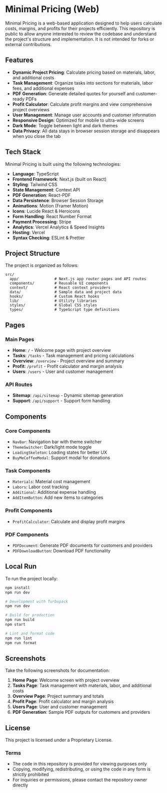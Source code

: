 # Minimal Pricing (Web)

Minimal Pricing is a web-based application designed to help users calculate costs, margins, and profits for their projects efficiently. This repository is public to allow anyone interested to review the codebase and understand the project's structure and implementation. It is not intended for forks or external contributions.

## Features

- **Dynamic Project Pricing**: Calculate pricing based on materials, labor, and additional costs
- **Task Management**: Organize tasks into sections for materials, labor fees, and additional expenses
- **PDF Generation**: Generate detailed quotes for yourself and customer-ready PDFs
- **Profit Calculator**: Calculate profit margins and view comprehensive project overviews
- **User Management**: Manage user accounts and customer information
- **Responsive Design**: Optimized for mobile to ultra-wide screens
- **Dark Mode**: Toggle between light and dark themes
- **Data Privacy**: All data stays in browser session storage and disappears when you close the tab

## Tech Stack

Minimal Pricing is built using the following technologies:

- **Language**: TypeScript
- **Frontend Framework**: Next.js (built on React)
- **Styling**: Tailwind CSS
- **State Management**: Context API
- **PDF Generation**: React-PDF
- **Data Persistence**: Browser Session Storage
- **Animations**: Motion (Framer Motion)
- **Icons**: Lucide React & Heroicons
- **Form Handling**: React Number Format
- **Payment Processing**: Stripe
- **Analytics**: Vercel Analytics & Speed Insights
- **Hosting**: Vercel
- **Syntax Checking**: ESLint & Prettier

## Project Structure

The project is organized as follows:

```plaintext
src/
  app/                # Next.js app router pages and API routes
  components/         # Reusable UI components
  context/            # React context providers
  data/               # Sample data and project data
  hooks/              # Custom React hooks
  lib/                # Utility libraries
  styles/             # Global CSS styles
  types/              # TypeScript type definitions
```

## Pages

### Main Pages

- **Home**: `/` - Welcome page with project overview
- **Tasks**: `/tasks` - Task management and pricing calculations
- **Overview**: `/overview` - Project overview and summary
- **Profit**: `/profit` - Profit calculator and margin analysis
- **Users**: `/users` - User and customer management

### API Routes

- **Sitemap**: `/api/sitemap` - Dynamic sitemap generation
- **Support**: `/api/support` - Support form handling

## Components

### Core Components

- `NavBar`: Navigation bar with theme switcher
- `ThemeSwitcher`: Dark/light mode toggle
- `LoadingSkeleton`: Loading states for better UX
- `BuyMeCoffeeModal`: Support modal for donations

### Task Components

- `Materials`: Material cost management
- `Labors`: Labor cost tracking
- `Additional`: Additional expense handling
- `AddItemButton`: Add new items to categories

### Profit Components

- `ProfitCalculator`: Calculate and display profit margins

### PDF Components

- `PDFDocument`: Generate PDF documents for customers and providers
- `PDFDownloadButton`: Download PDF functionality

## Local Run

To run the project locally:

```bash
npm install
npm run dev

# Development with Turbopack
npm run dev

# Build for production
npm run build
npm start

# Lint and format code
npm run lint
npm run format
```

## Screenshots

Take the following screenshots for documentation:

1. **Home Page**: Welcome screen with project overview
2. **Tasks Page**: Task management with materials, labor, and additional costs
3. **Overview Page**: Project summary and totals
4. **Profit Page**: Profit calculator and margin analysis
5. **Users Page**: User and customer management
6. **PDF Generation**: Sample PDF outputs for customers and providers

## License

This project is licensed under a Proprietary License.

### Terms

- The code in this repository is provided for viewing purposes only
- Copying, modifying, redistributing, or using the code in any form is strictly prohibited
- For inquiries or permissions, please contact the repository owner directly
